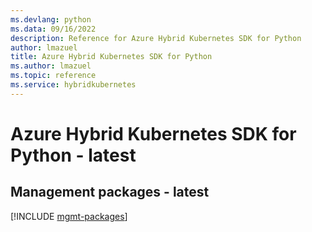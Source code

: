 ```yaml
---
ms.devlang: python
ms.data: 09/16/2022
description: Reference for Azure Hybrid Kubernetes SDK for Python
author: lmazuel
title: Azure Hybrid Kubernetes SDK for Python
ms.author: lmazuel
ms.topic: reference
ms.service: hybridkubernetes
---
```

# Azure Hybrid Kubernetes SDK for Python - latest

## Management packages - latest
[!INCLUDE [mgmt-packages](hybrid-kubernetes-mgmt-index.md)]